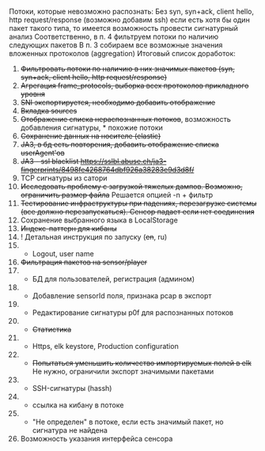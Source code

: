 Потоки, которые невозможно распознать:
Без syn, syn+ack, client hello, http request/response (возможно добавим ssh) 
если есть хотя бы один пакет такого типа, то имеется возможность провести сигнатурный анализ
Соответственно, в п. 4 фильтруем потоки по наличию следующих пакетов
В п. 3 собираем все возможные значения вложенных протоколов (aggregation)
Итоговый список доработок:
1) ~~Фильтровать потоки по наличию в них значимых пакетов (syn, syn+ack, client hello, http request/response)~~
2) ~~Агрегация frame_protocols, выборка всех протоколов прикладного уровня~~
3) ~~SNI экспортируется, необходимо добавить отображение~~
4) ~~Вкладка sources~~
5) ~~Отображение списка нераспознанных потоков~~, возможность добавления сигнатуры, * похожие потоки
6) ~~Сохранение данных на носителе (elastic)~~
7) ~~JA3, в бд есть повторения, добавить отображение списка userAgent'ов~~
8) ~~JA3 - ssl blacklist https://sslbl.abuse.ch/ja3-fingerprints/8498fe4268764dbf926a38283e9d3d8f/~~
9) TCP сигнатуры из сатори
10) ~~Исследовать проблему с загрузкой тяжелых дампов. Возможно, ограничить размер файла~~ Решается опцией -n + фильтр
11) ~~Тестирование инфраструктуры при падениях, перезагрузке системы (все должно перезапускаться).
 Сенсор падает если нет соединения~~
12) Сохранение выбранного языка в LocalStorage
13) ~~Индекс-паттерн для кибаны~~
14) ! Детальная инструкция по запуску (~~en~~, ru)
15) * Logout, user name 
15) ~~Фильтрация пакетов на sensor/player~~
15) * БД для пользователей, регистрация (админом)
16) * Добавление sensorId поля, признака pcap в экспорт
17) * Редактирование сигнатуры p0f для распознанных потоков
18) * ~~Статистика~~ 
19) * Https, elk keystore, Production configuration
20) * ~~Попытаться уменьшить количество импортируемых полей в elk~~ Не нужно, ограничили экспорт значимыми пакетами
21) * SSH-сигнатуры (hassh)
22) * ссылка на кибану в потоке
23) * "Не определен" в потоке, если есть значимый пакет, но сигнатура не найдена
24) Возможность указания интерфейса сенсора

